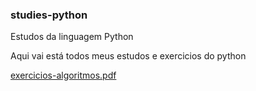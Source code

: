 ### studies-python
Estudos da linguagem Python

Aqui vai está todos meus estudos e exercicios do python

[exercicios-algoritmos.pdf](https://github.com/HenriKenn/studies-python/files/11317631/exercicios-algoritmos.pdf)
